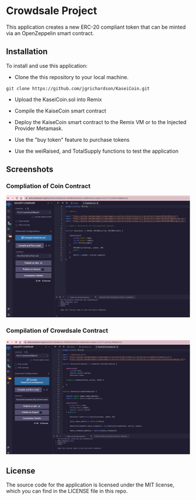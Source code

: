 # Crowdsale Project

This application creates a new ERC-20 compliant token that can be minted via an OpenZeppelin smart contract.

## Installation

To install and use this application:

- Clone the this repository to your local machine.

```
git clone https://github.com/jgrichardson/KaseiCoin.git
```

- Upload the KaseiCoin.sol into Remix

- Compile the KaiseCoin smart contract

- Deploy the KaiseCoin smart contract to the Remix VM or to the Injected Provider Metamask.

- Use the "buy token" feature to purchase tokens

- Use the weiRaised, and TotalSupply functions to test the application

## Screenshots

### Compliation of Coin Contract

![Compilation of Coin Contract](images/compiled_kaseicoin_contract.png)

### Compilation of Crowdsale Contract

![Compilation of Crowdsale Contract](images/compiled_crowdsale_contract.png)

## License

The source code for the application is licensed under the MIT license, which you can find in the LICENSE file in this repo.

